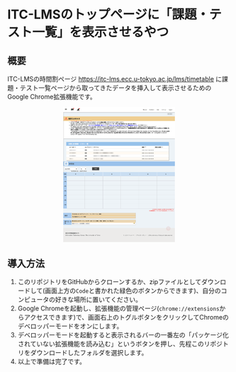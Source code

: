 # ITC-LMSのトップページに「課題・テスト一覧」を表示させるやつ

## 概要
ITC-LMSの時間割ページ
https://itc-lms.ecc.u-tokyo.ac.jp/lms/timetable
に課題・テスト一覧ページから取ってきたデータを挿入して表示させるためのGoogle Chrome拡張機能です。

<div style='text-align: center'>
    <img src='imgs/lms-mosaic.png' width=50%>
</div>


## 導入方法
1. このリポジトリをGitHubからクローンするか、zipファイルとしてダウンロードして(画面上方の`Code`と書かれた緑色のボタンからできます)、自分のコンピュータの好きな場所に置いてください。
2. Google Chromeを起動し、拡張機能の管理ページ(`chrome://extensions`からアクセスできます)で、画面右上のトグルボタンをクリックしてChromeのデベロッパーモードをオンにします。
3. デベロッパーモードを起動すると表示されるバーの一番左の「パッケージ化されていない拡張機能を読み込む」というボタンを押し、先程このリポジトリをダウンロードしたフォルダを選択します。
4. 以上で準備は完了です。